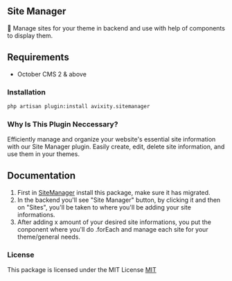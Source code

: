 ## Site Manager
🔗 Manage sites for your theme in backend and use with help of components to display them.

## Requirements
- October CMS 2 & above

### Installation
```bash
php artisan plugin:install avixity.sitemanager
```

### Why Is This Plugin Neccessary?

Efficiently manage and organize your website's essential site information with our Site Manager plugin. Easily create, edit, delete site information, and use them in your themes.

## Documentation

1. First in [SiteManager](https://octobercms.com/plugin/avixity-sitemanager) install this package, make sure it has migrated.
2. In the backend you'll see "Site Manager" button, by clicking it and then on "Sites", you'll be taken to where you'll be adding your site informations.
3. After adding x amount of your desired site informations, you put the conponent where you'll do .forEach and manage each site for your theme/general needs.

### License
This package is licensed under the MIT License [MIT](https://opensource.org/licenses/MIT-LICENSE.txt)